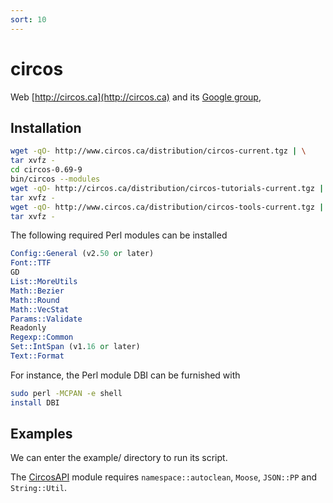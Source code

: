 ```yaml
---
sort: 10
---
```


# circos

Web [http://circos.ca](http://circos.ca) and its [Google group](https://groups.google.com/g/circos-data-visualization),

## Installation

```bash
wget -qO- http://www.circos.ca/distribution/circos-current.tgz | \
tar xvfz -
cd circos-0.69-9
bin/circos --modules
wget -qO- http://circos.ca/distribution/circos-tutorials-current.tgz | \
tar xvfz -
wget -qO- http://www.circos.ca/distribution/circos-tools-current.tgz | \
tar xvfz -
```

The following required Perl modules can be installed

```perl
Config::General (v2.50 or later)
Font::TTF
GD
List::MoreUtils
Math::Bezier
Math::Round
Math::VecStat
Params::Validate
Readonly
Regexp::Common
Set::IntSpan (v1.16 or later)
Text::Format
```

For instance, the Perl module DBI can be furnished with

```bash
sudo perl -MCPAN -e shell
install DBI
```

## Examples

We can enter the example/ directory to run its script.

The [CircosAPI](https://github.com/kylase/CircosAPI) module requires `namespace::autoclean`, `Moose`, `JSON::PP` and `String::Util`.

